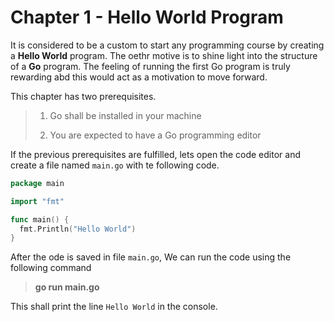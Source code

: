 # Chapter 1 - Hello World Program

It is considered to be a custom to start any programming course by creating a **Hello World** program. The oethr motive is to shine light into the structure of a **Go** program. The feeling of running the first Go program is truly rewarding abd this would act as a motivation to move forward.

This chapter has two prerequisites.

> 1.  Go shall be installed in your machine
>
> 2.  You are expected to have a Go programming editor

If the previous prerequisites are fulfilled, lets open the code editor and create a file named `main.go` with te following code.

```go
package main

import "fmt"

func main() {
  fmt.Println("Hello World")
}
```

After the ode is saved in file `main.go`, We can run the code using the following command

> **go run main.go**

This shall print the line `Hello World` in the console.

